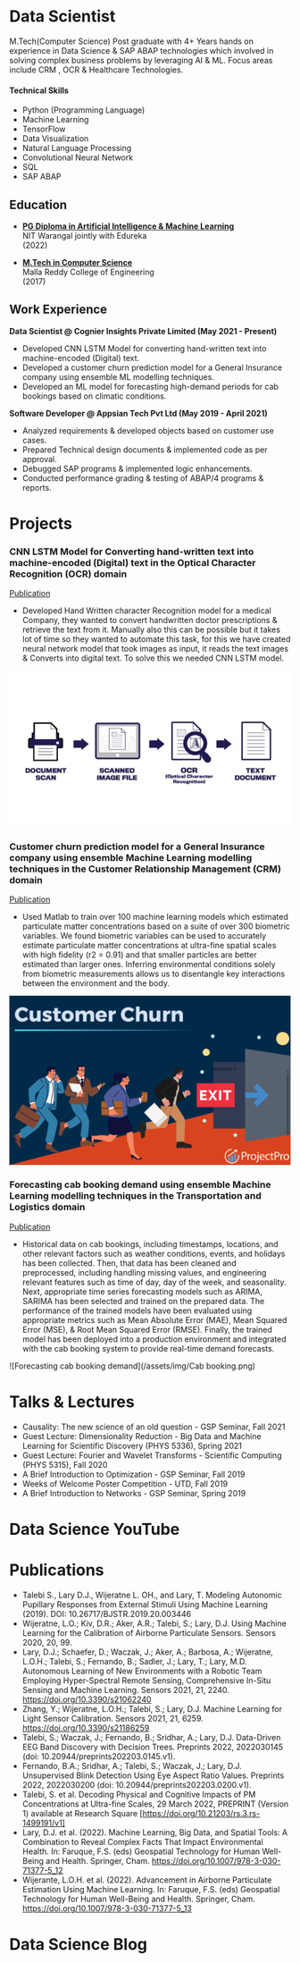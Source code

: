 # Data Scientist
M.Tech(Computer Science) Post graduate with 4+ Years hands on experience in Data Science & SAP ABAP technologies which involved in solving complex business problems by leveraging AI & ML. Focus areas include CRM , OCR & Healthcare Technologies.

#### Technical Skills
- Python (Programming Language)
- Machine Learning
- TensorFlow
- Data Visualization
- Natural Language Processing
- Convolutional Neural Network
- SQL
- SAP ABAP

## Education

- **[PG Diploma in Artificial Intelligence & Machine Learning](https://www.edureka.co/my-certificate/9306fd037be6f530791ae57d286e0aef)**  
  NIT Warangal jointly with Edureka  
  (2022)

- **[M.Tech in Computer Science]()**  
  Malla Reddy College of Engineering  
  (2017)
  
## Work Experience

**Data Scientist @ Cognier Insights Private Limited (May 2021 - Present)**
- Developed CNN LSTM Model for converting hand-written text into machine-encoded (Digital) text.
- Developed a customer churn prediction model for a General Insurance company using ensemble ML modelling techniques.
- Developed an ML model for forecasting high-demand periods for cab bookings based on climatic conditions.

**Software Developer @ Appsian Tech Pvt Ltd (May 2019 - April 2021)**
- Analyzed requirements & developed objects based on customer use cases.
- Prepared Technical design documents & implemented code as per approval.
- Debugged SAP programs & implemented logic enhancements.
- Conducted performance grading & testing of ABAP/4 programs & reports.

# Projects

### CNN LSTM Model for Converting hand-written text into machine-encoded (Digital) text in the Optical Character Recognition (OCR) domain
[Publication](https://www.mdpi.com/1424-8220/22/8/3048)
- Developed Hand Written character Recognition model for a medical Company, they wanted to convert handwritten doctor prescriptions & retrieve the text from it. Manually also this can be possible but it takes lot of time so they wanted to automate this task, for this we have created neural network model that took images as input, it reads the text images & Converts into digital text. To solve this we needed CNN LSTM model.

![Hand Written character Recognition](/assets/img/OCR.jpg)

### Customer churn prediction model for a General Insurance company using ensemble Machine Learning modelling techniques in the Customer Relationship Management (CRM) domain
[Publication](https://github.com/ChandraKanth-datascience/Magma-HDI-General-Insurance)
- Used Matlab to train over 100 machine learning models which estimated particulate matter concentrations based on a suite of over 300 biometric variables. We found biometric variables can be used to accurately estimate particulate matter concentrations at ultra-fine spatial scales with high fidelity (r2 = 0.91) and that smaller particles are better estimated than larger ones. Inferring environmental conditions solely from biometric measurements allows us to disentangle key interactions between the environment and the body.
  
![Customer Churn Prediction](/assets/img/Customer_Churn.png)

### Forecasting cab booking demand using ensemble Machine Learning modelling techniques in the Transportation and Logistics domain
[Publication](https://github.com/ChandraKanth-datascience/Lyft)
- Historical data on cab bookings, including timestamps, locations, and other relevant factors such as weather conditions, events, and holidays has been collected. Then, that data has been cleaned and preprocessed, including handling missing values, and engineering relevant features such as time of day, day of the week, and seasonality. Next, appropriate time series forecasting models such as ARIMA, SARIMA has been selected and trained on the prepared data. The performance of the trained models have been evaluated using appropriate metrics such as Mean Absolute Error (MAE), Mean Squared Error (MSE), & Root Mean Squared Error (RMSE). Finally, the trained model has been deployed into a production environment and integrated with the cab booking system to provide real-time demand forecasts.

![Forecasting cab booking demand](/assets/img/Cab booking.png)


# Talks & Lectures
- Causality: The new science of an old question - GSP Seminar, Fall 2021
- Guest Lecture: Dimensionality Reduction - Big Data and Machine Learning for Scientific Discovery (PHYS 5336), Spring 2021
- Guest Lecture: Fourier and Wavelet Transforms - Scientific Computing (PHYS 5315), Fall 2020
- A Brief Introduction to Optimization - GSP Seminar, Fall 2019
- Weeks of Welcome Poster Competition - UTD, Fall 2019
- A Brief Introduction to Networks - GSP Seminar, Spring 2019

# Data Science YouTube

# Publications
- Talebi S., Lary D.J., Wijeratne L. OH., and Lary, T. Modeling Autonomic Pupillary Responses from External Stimuli Using Machine Learning (2019). DOI: 10.26717/BJSTR.2019.20.003446
- Wijeratne, L.O.; Kiv, D.R.; Aker, A.R.; Talebi, S.; Lary, D.J. Using Machine Learning for the Calibration of Airborne Particulate Sensors. Sensors 2020, 20, 99.
- Lary, D.J.; Schaefer, D.; Waczak, J.; Aker, A.; Barbosa, A.; Wijeratne, L.O.H.; Talebi, S.; Fernando, B.; Sadler, J.; Lary, T.; Lary, M.D. Autonomous Learning of New Environments with a Robotic Team Employing Hyper-Spectral Remote Sensing, Comprehensive In-Situ Sensing and Machine Learning. Sensors 2021, 21, 2240. https://doi.org/10.3390/s21062240
- Zhang, Y.; Wijeratne, L.O.H.; Talebi, S.; Lary, D.J. Machine Learning for Light Sensor Calibration. Sensors 2021, 21, 6259. https://doi.org/10.3390/s21186259
- Talebi, S.; Waczak, J.; Fernando, B.; Sridhar, A.; Lary, D.J. Data-Driven EEG Band Discovery with Decision Trees. Preprints 2022, 2022030145 (doi: 10.20944/preprints202203.0145.v1).
- Fernando, B.A.; Sridhar, A.; Talebi, S.; Waczak, J.; Lary, D.J. Unsupervised Blink Detection Using Eye Aspect Ratio Values. Preprints 2022, 2022030200 (doi: 10.20944/preprints202203.0200.v1).
- Talebi, S. et al. Decoding Physical and Cognitive Impacts of PM Concentrations at Ultra-fine Scales, 29 March 2022, PREPRINT (Version 1) available at Research Square [https://doi.org/10.21203/rs.3.rs-1499191/v1]
- Lary, D.J. et al. (2022). Machine Learning, Big Data, and Spatial Tools: A Combination to Reveal Complex Facts That Impact Environmental Health. In: Faruque, F.S. (eds) Geospatial Technology for Human Well-Being and Health. Springer, Cham. https://doi.org/10.1007/978-3-030-71377-5_12
- Wijerante, L.O.H. et al. (2022). Advancement in Airborne Particulate Estimation Using Machine Learning. In: Faruque, F.S. (eds) Geospatial Technology for Human Well-Being and Health. Springer, Cham. https://doi.org/10.1007/978-3-030-71377-5_13

# Data Science Blog

